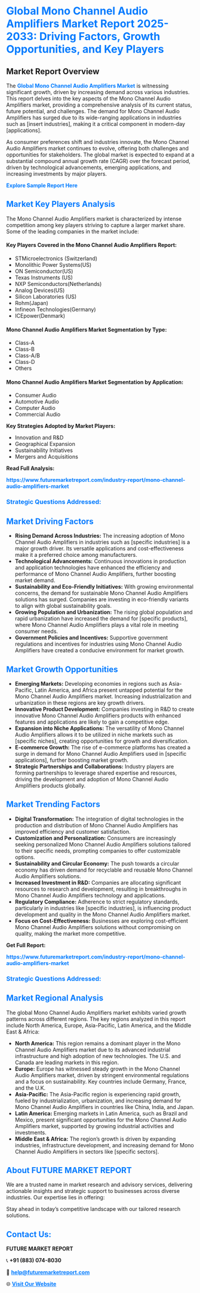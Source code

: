 <h1 style="color: #007BFF;">Global Mono Channel Audio Amplifiers Market Report 2025-2033: Driving Factors, Growth Opportunities, and Key Players</h1>

<section id="overview">
<h2>Market Report Overview</h2>
<p>The <a href="https://www.futuremarketreport.com/industry-report/mono-channel-audio-amplifiers-market" style="color: #007BFF; text-decoration: none;"><strong>Global Mono Channel Audio Amplifiers Market</strong></a> is witnessing significant growth, driven by increasing demand across various industries. This report delves into the key aspects of the Mono Channel Audio Amplifiers market, providing a comprehensive analysis of its current status, future potential, and challenges. The demand for Mono Channel Audio Amplifiers has surged due to its wide-ranging applications in industries such as [insert industries], making it a critical component in modern-day [applications].</p>
<p>As consumer preferences shift and industries innovate, the Mono Channel Audio Amplifiers market continues to evolve, offering both challenges and opportunities for stakeholders. The global market is expected to expand at a substantial compound annual growth rate (CAGR) over the forecast period, driven by technological advancements, emerging applications, and increasing investments by major players.</p>
</section>

<section id="overview">
<p><a href="https://www.futuremarketreport.com/request-sample/reportId=75737" style="color: #007BFF; text-decoration: none;"><strong>Explore Sample Report Here</strong></a></p>
</section>

<section id="key-players">
<h2 style="color: #007BFF;">Market Key Players Analysis</h2>
<p>The Mono Channel Audio Amplifiers market is characterized by intense competition among key players striving to capture a larger market share. Some of the leading companies in the market include:</p>
<h4>Key Players Covered in the Mono Channel Audio Amplifiers Report:</h4>
<ul><li>STMicroelectronics (Switzerland)</li><li>Monolithic Power Systems(US)</li><li>ON Semiconductor(US)</li><li>Texas Instruments (US)</li><li>NXP Semiconductors(Netherlands)</li><li>Analog Devices(US)</li><li>Silicon Laboratories (US)</li><li>Rohm(Japan)</li><li>Infineon Technologies(Germany)</li><li>ICEpower(Denmark)</li></ul>
<h4>Mono Channel Audio Amplifiers Market Segmentation by Type:</h4>
<ul><li>Class-A</li><li>Class-B</li><li>Class-A/B</li><li>Class-D</li><li>Others</li></ul>

<h4>Mono Channel Audio Amplifiers Market Segmentation by Application:</h4>
<ul><li>Consumer Audio</li><li>Automotive Audio</li><li>Computer Audio</li><li>Commercial Audio</li></ul>
<p><strong>Key Strategies Adopted by Market Players:</strong></p>
<ul>
<li>Innovation and R&D</li>
<li>Geographical Expansion</li>
<li>Sustainability Initiatives</li>
<li>Mergers and Acquisitions</li>
</ul>
</section>

<section>
<p><strong>Read Full Analysis: </strong></p><a href="https://www.futuremarketreport.com/industry-report/mono-channel-audio-amplifiers-market" style="color: #007BFF; text-decoration: none;"><strong>https://www.futuremarketreport.com/industry-report/mono-channel-audio-amplifiers-market</strong></a>
<h3 style="color: #007BFF;">Strategic Questions Addressed:</h3>
</section>

<section id="driving-factors">
<h2 style="color: #007BFF;">Market Driving Factors</h2>
<ul>
<li><strong>Rising Demand Across Industries:</strong> The increasing adoption of Mono Channel Audio Amplifiers in industries such as [specific industries] is a major growth driver. Its versatile applications and cost-effectiveness make it a preferred choice among manufacturers.</li>
<li><strong>Technological Advancements:</strong> Continuous innovations in production and application technologies have enhanced the efficiency and performance of Mono Channel Audio Amplifiers, further boosting market demand.</li>
<li><strong>Sustainability and Eco-Friendly Initiatives:</strong> With growing environmental concerns, the demand for sustainable Mono Channel Audio Amplifiers solutions has surged. Companies are investing in eco-friendly variants to align with global sustainability goals.</li>
<li><strong>Growing Population and Urbanization:</strong> The rising global population and rapid urbanization have increased the demand for [specific products], where Mono Channel Audio Amplifiers plays a vital role in meeting consumer needs.</li>
<li><strong>Government Policies and Incentives:</strong> Supportive government regulations and incentives for industries using Mono Channel Audio Amplifiers have created a conducive environment for market growth.</li>
</ul>
</section>

<section id="growth-opportunities">
<h2 style="color: #007BFF;">Market Growth Opportunities</h2>
<ul>
<li><strong>Emerging Markets:</strong> Developing economies in regions such as Asia-Pacific, Latin America, and Africa present untapped potential for the Mono Channel Audio Amplifiers market. Increasing industrialization and urbanization in these regions are key growth drivers.</li>
<li><strong>Innovative Product Development:</strong> Companies investing in R&D to create innovative Mono Channel Audio Amplifiers products with enhanced features and applications are likely to gain a competitive edge.</li>
<li><strong>Expansion into Niche Applications:</strong> The versatility of Mono Channel Audio Amplifiers allows it to be utilized in niche markets such as [specific niches], creating opportunities for growth and diversification.</li>
<li><strong>E-commerce Growth:</strong> The rise of e-commerce platforms has created a surge in demand for Mono Channel Audio Amplifiers used in [specific applications], further boosting market growth.</li>
<li><strong>Strategic Partnerships and Collaborations:</strong> Industry players are forming partnerships to leverage shared expertise and resources, driving the development and adoption of Mono Channel Audio Amplifiers products globally.</li>
</ul>
</section>

<section id="trending-factors">
<h2 style="color: #007BFF;">Market Trending Factors</h2>
<ul>
<li><strong>Digital Transformation:</strong> The integration of digital technologies in the production and distribution of Mono Channel Audio Amplifiers has improved efficiency and customer satisfaction.</li>
<li><strong>Customization and Personalization:</strong> Consumers are increasingly seeking personalized Mono Channel Audio Amplifiers solutions tailored to their specific needs, prompting companies to offer customizable options.</li>
<li><strong>Sustainability and Circular Economy:</strong> The push towards a circular economy has driven demand for recyclable and reusable Mono Channel Audio Amplifiers solutions.</li>
<li><strong>Increased Investment in R&D:</strong> Companies are allocating significant resources to research and development, resulting in breakthroughs in Mono Channel Audio Amplifiers technology and applications.</li>
<li><strong>Regulatory Compliance:</strong> Adherence to strict regulatory standards, particularly in industries like [specific industries], is influencing product development and quality in the Mono Channel Audio Amplifiers market.</li>
<li><strong>Focus on Cost-Effectiveness:</strong> Businesses are exploring cost-efficient Mono Channel Audio Amplifiers solutions without compromising on quality, making the market more competitive.</li>
</ul>
</section>

<section>
<p><strong>Get Full Report: </strong></p><a href="https://www.futuremarketreport.com/industry-report/mono-channel-audio-amplifiers-market" style="color: #007BFF; text-decoration: none;"><strong>https://www.futuremarketreport.com/industry-report/mono-channel-audio-amplifiers-market</strong></a>
<h3 style="color: #007BFF;">Strategic Questions Addressed:</h3>
</section>


<section id="regional-analysis">
<h2 style="color: #007BFF;">Market Regional Analysis</h2>
<p>The global Mono Channel Audio Amplifiers market exhibits varied growth patterns across different regions. The key regions analyzed in this report include North America, Europe, Asia-Pacific, Latin America, and the Middle East & Africa:</p>
<ul>
<li><strong>North America:</strong> This region remains a dominant player in the Mono Channel Audio Amplifiers market due to its advanced industrial infrastructure and high adoption of new technologies. The U.S. and Canada are leading markets in this region.</li>
<li><strong>Europe:</strong> Europe has witnessed steady growth in the Mono Channel Audio Amplifiers market, driven by stringent environmental regulations and a focus on sustainability. Key countries include Germany, France, and the U.K.</li>
<li><strong>Asia-Pacific:</strong> The Asia-Pacific region is experiencing rapid growth, fueled by industrialization, urbanization, and increasing demand for Mono Channel Audio Amplifiers in countries like China, India, and Japan.</li>
<li><strong>Latin America:</strong> Emerging markets in Latin America, such as Brazil and Mexico, present significant opportunities for the Mono Channel Audio Amplifiers market, supported by growing industrial activities and investments.</li>
<li><strong>Middle East & Africa:</strong> The region’s growth is driven by expanding industries, infrastructure development, and increasing demand for Mono Channel Audio Amplifiers in sectors like [specific sectors].</li>
</ul>
</section>

<footer>
<h2 style="color: #007BFF;">About FUTURE MARKET REPORT</h2>
<p>We are a trusted name in market research and advisory services, delivering actionable insights and strategic support to businesses across diverse industries. Our expertise lies in offering:</p>

<p>Stay ahead in today’s competitive landscape with our tailored research solutions.</p>

<h2 style="color: #007BFF;">Contact Us:</h2>
<p><strong>FUTURE MARKET REPORT</strong></p>
<p>📞 <strong>+91 (883) 074-8030</strong></p>
<p>📧 <strong><a href="mailto:help@futuremarketreport.com" style="color: #007BFF;">help@futuremarketreport.com</a></strong></p>
<p>🌐 <strong><a href="https://www.futuremarketreport.com/" style="color: #007BFF;">Visit Our Website</a></strong></p>
</footer>